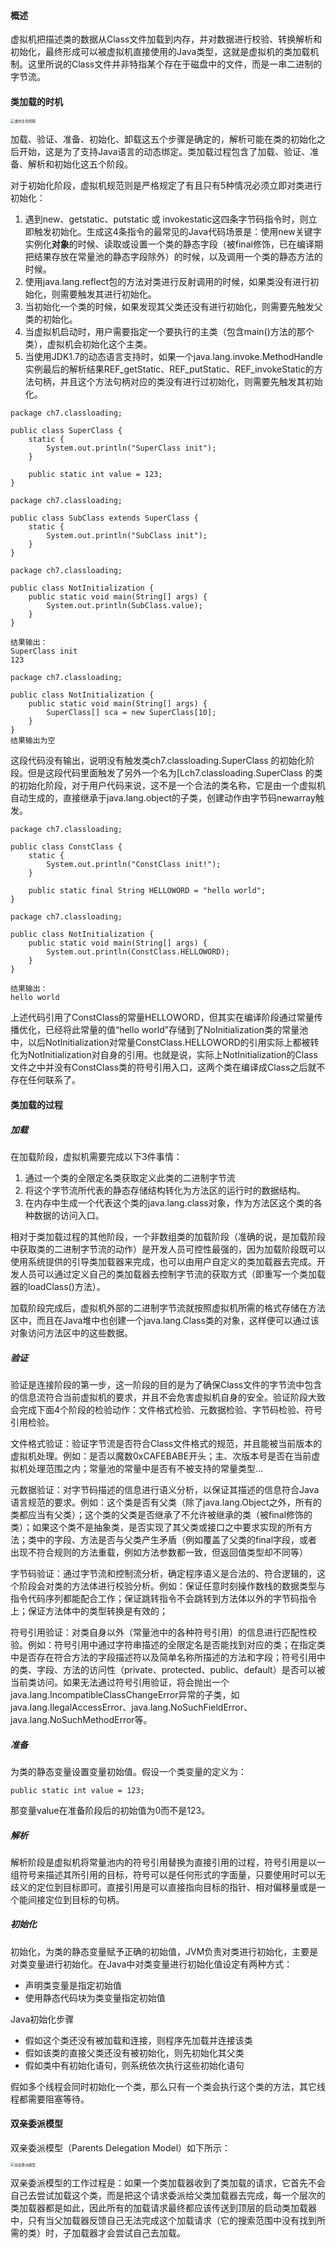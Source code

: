 #### 概述

  虚拟机把描述类的数据从Class文件加载到内存，并对数据进行校验、转换解析和初始化，最终形成可以被虚拟机直接使用的Java类型，这就是虚拟机的类加载机制。这里所说的Class文件并非特指某个存在于磁盘中的文件，而是一串二进制的字节流。</br> 

#### 类加载的时机

<img src="./image/类的生命周期.jpg" alt="类的生命周期" style="zoom: 40%" div align="center" />

  加载、验证、准备、初始化、卸载这五个步骤是确定的，解析可能在类的初始化之后开始，这是为了支持Java语言的动态绑定。类加载过程包含了加载、验证、准备、解析和初始化这五个阶段。

  

  对于初始化阶段，虚拟机规范则是严格规定了有且只有5种情况必须立即对类进行初始化：

1. 遇到new、getstatic、putstatic 或 invokestatic这四条字节码指令时，则立即触发初始化。生成这4条指令的最常见的Java代码场景是：使用new关键字实例化**对象**的时候、读取或设置一个类的静态字段（被final修饰，已在编译期把结果存放在常量池的静态字段除外）的时候，以及调用一个类的静态方法的时候。
2. 使用java.lang.reflect包的方法对类进行反射调用的时候，如果类没有进行初始化，则需要触发其进行初始化。
3. 当初始化一个类的时候，如果发现其父类还没有进行初始化，则需要先触发父类的初始化。
4. 当虚拟机启动时，用户需要指定一个要执行的主类（包含main()方法的那个类），虚拟机会初始化这个主类。
5. 当使用JDK1.7的动态语言支持时，如果一个java.lang.invoke.MethodHandle 实例最后的解析结果REF_getStatic、REF_putStatic、REF_invokeStatic的方法句柄，并且这个方法句柄对应的类没有进行过初始化，则需要先触发其初始化。



```
package ch7.classloading;

public class SuperClass {
    static {
        System.out.println("SuperClass init");
    }

    public static int value = 123;
}

package ch7.classloading;

public class SubClass extends SuperClass {
    static {
        System.out.println("SubClass init");
    }
}

package ch7.classloading;

public class NotInitialization {
    public static void main(String[] args) {
        System.out.println(SubClass.value);
    }
}

结果输出：
SuperClass init
123
```

```
package ch7.classloading;

public class NotInitialization {
    public static void main(String[] args) {
        SuperClass[] sca = new SuperClass[10];
    }
}
结果输出为空
```

  这段代码没有输出，说明没有触发类ch7.classloading.SuperClass 的初始化阶段。但是这段代码里面触发了另外一个名为[Lch7.classloading.SuperClass 的类的初始化阶段，对于用户代码来说，这不是一个合法的类名称，它是由一个虚拟机自动生成的，直接继承于java.lang.object的子类，创建动作由字节码newarray触发。

```
package ch7.classloading;

public class ConstClass {
    static {
        System.out.println("ConstClass init!");
    }

    public static final String HELLOWORD = "hello world";
}

package ch7.classloading;

public class NotInitialization {
    public static void main(String[] args) {
        System.out.println(ConstClass.HELLOWORD);
    }
}

结果输出：
hello world
```

  上述代码引用了ConstClass的常量HELLOWORD，但其实在编译阶段通过常量传播优化，已经将此常量的值“hello world”存储到了NoInitialization类的常量池中，以后NotInitialization对常量ConstClass.HELLOWORD的引用实际上都被转化为NotInitialization对自身的引用。也就是说，实际上NotInitialization的Class文件之中并没有ConstClass类的符号引用入口，这两个类在编译成Class之后就不存在任何联系了。



#### 类加载的过程

##### 加载

在加载阶段，虚拟机需要完成以下3件事情：

1. 通过一个类的全限定名类获取定义此类的二进制字节流
2. 将这个字节流所代表的静态存储结构转化为方法区的运行时的数据结构。
3. 在内存中生成一个代表这个类的java.lang.class对象，作为方法区这个类的各种数据的访问入口。

  相对于类加载过程的其他阶段，一个非数组类的加载阶段（准确的说，是加载阶段中获取类的二进制字节流的动作）是开发人员可控性最强的，因为加载阶段既可以使用系统提供的引导类加载器来完成，也可以由用户自定义的类加载器去完成。开发人员可以通过定义自己的类加载器去控制字节流的获取方式（即重写一个类加载器的loadClass()方法）。

  加载阶段完成后，虚拟机外部的二进制字节流就按照虚拟机所需的格式存储在方法区中，而且在Java堆中也创建一个java.lang.Class类的对象，这样便可以通过该对象访问方法区中的这些数据。



##### 验证

  验证是连接阶段的第一步，这一阶段的目的是为了确保Class文件的字节流中包含的信息流符合当前虚拟机的要求，并且不会危害虚拟机自身的安全。验证阶段大致会完成下面4个阶段的检验动作：文件格式检验、元数据检验、字节码检验、符号引用检验。

  文件格式验证：验证字节流是否符合Class文件格式的规范，并且能被当前版本的虚拟机处理。例如：是否以魔数0xCAFEBABE开头；主、次版本号是否在当前虚拟机处理范围之内；常量池的常量中是否有不被支持的常量类型...

  元数据验证：对字节码描述的信息进行语义分析，以保证其描述的信息符合Java语言规范的要求。例如：这个类是否有父类（除了java.lang.Object之外，所有的类都应当有父类）；这个类的父类是否继承了不允许被继承的类（被final修饰的类）；如果这个类不是抽象类，是否实现了其父类或接口之中要求实现的所有方法；类中的字段、方法是否与父类产生矛盾（例如覆盖了父类的final字段，或者出现不符合规则的方法重载，例如方法参数都一致，但返回值类型却不同等）

  字节码验证：通过字节流和控制流分析，确定程序语义是合法的、符合逻辑的，这个阶段会对类的方法体进行校验分析。例如：保证任意时刻操作数栈的数据类型与指令代码序列都能配合工作；保证跳转指令不会跳转到方法体以外的字节码指令上；保证方法体中的类型转换是有效的；

  符号引用验证：对类自身以外（常量池中的各种符号引用）的信息进行匹配性校验。例如：符号引用中通过字符串描述的全限定名是否能找到对应的类；在指定类中是否存在符合方法的字段描述符以及简单名称所描述的方法和字段；符号引用中的类、字段、方法的访问性（private、protected、public、default）是否可以被当前类访问。如果无法通过符号引用验证，将会抛出一个java.lang.IncompatibleClassChangeError异常的子类，如java.lang.IlegalAccessError、java.lang.NoSuchFieldError、java.lang.NoSuchMethodError等。



##### 准备

  为类的静态变量设置变量初始值。假设一个类变量的定义为：

```
public static int value = 123;
```

  那变量value在准备阶段后的初始值为0而不是123。



##### 解析

  解析阶段是虚拟机将常量池内的符号引用替换为直接引用的过程，符号引用是以一组符号来描述其所引用的目标，符号可以是任何形式的字面量，只要使用时可以无歧义的定位到目标即可。直接引用是可以直接指向目标的指针、相对偏移量或是一个能间接定位到目标的句柄。



##### 初始化

  初始化，为类的静态变量赋予正确的初始值，JVM负责对类进行初始化，主要是对类变量进行初始化。在Java中对类变量进行初始化值设定有两种方式：

* 声明类变量是指定初始值
* 使用静态代码块为类变量指定初始值

Java初始化步骤

* 假如这个类还没有被加载和连接，则程序先加载并连接该类
* 假如该类的直接父类还没有被初始化，则先初始化其父类
* 假如类中有初始化语句，则系统依次执行这些初始化语句

假如多个线程会同时初始化一个类，那么只有一个类会执行这个类的<clinit>方法，其它线程都需要阻塞等待。



#### 双亲委派模型

  双亲委派模型（Parents Delegation Model）如下所示：

<img src="./image/类加载器的双亲委派模型.jpg" alt="双亲委派模型" style="zoom:40%" div align="center"/>



   双亲委派模型的工作过程是：如果一个类加载器收到了类加载的请求，它首先不会自己去尝试加载这个类，而是把这个请求委派给父类加载器去完成，每一个层次的类加载器都是如此，因此所有的加载请求最终都应该传送到顶层的启动类加载器中，只有当父加载器反馈自己无法完成这个加载请求（它的搜索范围中没有找到所需的类）时，子加载器才会尝试自己去加载。

